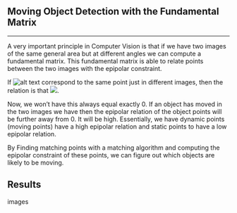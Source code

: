 ## Moving Object Detection with the Fundamental Matrix 
---------
A very important principle in Computer Vision is that if we have two images of the same general area but at different angles we can compute a fundamental matrix.
This fundamental matrix is able to relate points between the two images with the epipolar constraint. 

If ![alt text](https://latex.codecogs.com/png.latex?(x_1,&space;y_1)&space;\text{&space;and&space;}&space;(x_2,&space;y_2)) correspond to the same point just in different images, then the relation is that  <img src="https://latex.codecogs.com/gif.latex?\begin{bmatrix} x_1 & y_1 & 1 \end{bmatrix} F \begin{bmatrix} x_2 \\ y_2 \\ 1 \end{bmatrix} = 0" />. 

Now, we won’t have this always equal exactly 0. If an object has moved in the two images we have then the epipolar relation of the object points will be further away from 0. It will be high. Essentially, we have dynamic points (moving points) have a high epipolar relation and static points to have a low epipolar relation. 

By Finding matching points with a matching algorithm and computing the epipolar constraint of these points, we can figure out which objects are likely to be moving. 

## Results 

images 

